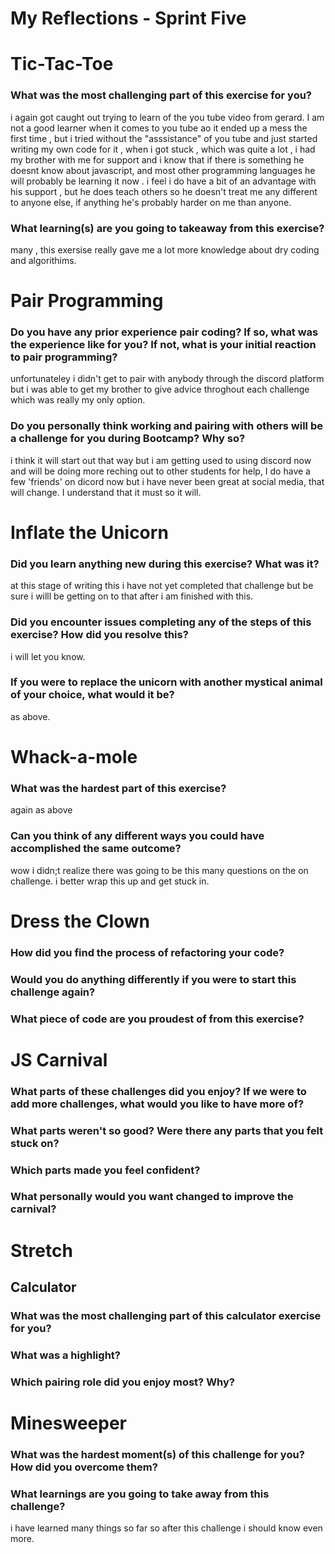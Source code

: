# My Reflections - Sprint Five

# Tic-Tac-Toe

### What was the most challenging part of this exercise for you?

i again got caught out trying to learn of the you tube video from gerard. I am not a good learner when it comes to you tube ao it ended up a mess the first time , but i tried without
the "asssistance" of you tube and just started writing my own code for it , when i got stuck , which was quite a lot , i had my brother with me for support and i know that if there is something he doesnt know
about javascript, and most other programming languages he will probably be learning it now . i feel i do have a bit of an advantage with his support , but he does teach others so he doesn't treat me any different to
anyone else, if anything he's probably harder on me than anyone.

### What learning(s) are you going to takeaway from this exercise?

many , this exersise really gave me a lot more knowledge about dry coding and algorithims.

# Pair Programming

### Do you have any prior experience pair coding? If so, what was the experience like for you? If not, what is your initial reaction to pair programming?

unfortunateley i didn't get to pair with anybody through the discord platform but i was able to get my brother to give advice throghout each challenge which was really my only option.

### Do you personally think working and pairing with others will be a challenge for you during Bootcamp? Why so?

i think it will start out that way but i am getting used to using discord now and will be doing more reching out to other students for help, I do have a few 'friends' on dicord now but i have never been great at social media, that will change.
I understand that it must so it will.

# Inflate the Unicorn

### Did you learn anything new during this exercise? What was it?

at this stage of writing this i have not yet completed that challenge but be sure i willl be getting on to that after i am finished with this.

### Did you encounter issues completing any of the steps of this exercise? How did you resolve this?

i will let you know.

### If you were to replace the unicorn with another mystical animal of your choice, what would it be?

as above.

# Whack-a-mole

### What was the hardest part of this exercise?

again as above

### Can you think of any different ways you could have accomplished the same outcome?

wow i didn;t realize there was going to be this many questions on the on challenge. i better wrap this up and get stuck in.

# Dress the Clown

### How did you find the process of refactoring your code?

### Would you do anything differently if you were to start this challenge again?

### What piece of code are you proudest of from this exercise?

# JS Carnival

### What parts of these challenges did you enjoy? If we were to add more challenges, what would you like to have more of?

### What parts weren't so good? Were there any parts that you felt stuck on?

### Which parts made you feel confident?

### What personally would you want changed to improve the carnival?

# Stretch

## Calculator

### What was the most challenging part of this calculator exercise for you?

### What was a highlight?

### Which pairing role did you enjoy most? Why?

# Minesweeper

### What was the hardest moment(s) of this challenge for you? How did you overcome them?

### What learnings are you going to take away from this challenge?

i have learned many things so far so after this challenge i should know even more.
